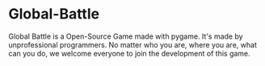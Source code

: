 Global-Battle
=============

Global Battle is a Open-Source Game made with pygame. It's made by unprofessional programmers. No matter who you are, where you are, what can you do, we welcome everyone to join the development of this game.